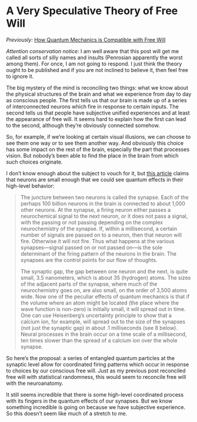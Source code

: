A Very Speculative Theory of Free Will
======================================

*Previously:* [How Quantum Mechanics is Compatible with Free
Will](http://www.aaronsw.com/weblog/quantumwill)

*Attention conservation notice:* I am well aware that this post will get
me called all sorts of silly names and insults (Penrosian apparently the
worst among them). For once, I am not going to respond. I just think the
theory ought to be published and if you are not inclined to believe it,
then feel free to ignore it.

The big mystery of the mind is reconciling two things: what we know
about the physical structures of the brain and what we experience from
day to day as conscious people. The first tells us that our brain is
made up of a series of interconnected neurons which fire in response to
certain inputs. The second tells us that people have subjective unified
experiences and at least the appearance of free will. It seems hard to
explain how the first can lead to the second, although they’re obviously
connected somehow.

So, for example, if we’re looking at certain visual illusions, we can
choose to see them one way or to see them another way. And obviously
this choice has some impact on the rest of the brain, especially the
part that processes vision. But nobody’s been able to find the place in
the brain from which such choices originate.

I don’t know enough about the subject to vouch for it, but [this
article](http://www.quantummechanicsandreality.com/Primer/iia8_brain.htm)
claims that neurons are small enough that we could see quantum effects
in their high-level behavior:

> The juncture between two neurons is called the synapse. Each of the
> perhaps 100 billion neurons in the brain is connected to about 1,000
> other neurons. At the synapse, a firing neuron either passes a
> neurochemical signal to the next neuron, or it does not pass a signal,
> with the passing or not passing depending on the complex
> neurochemistry of the synapse. If, within a millisecond, a certain
> number of signals are passed on to a neuron, then that neuron will
> fire. Otherwise it will not fire. Thus what happens at the various
> synapses—signal passed on or not passed on—is the sole determinant of
> the firing pattern of the neurons in the brain. The synapses are the
> control points for our flow of thoughts.
>
> The synaptic gap, the gap between one neuron and the next, is quite
> small, 3.5 nanometers, which is about 35 (hydrogen) atoms. The sizes
> of the adjacent parts of the synapse, where much of the neurochemistry
> goes on, are also small, on the order of 3,500 atoms wide. Now one of
> the peculiar effects of quantum mechanics is that if the volume where
> an atom might be located (the place where the wave function is
> non-zero) is initially small, it will spread out in time. One can use
> Heisenberg’s uncertainty principle to show that a calcium ion, for
> example, will spread out to the size of the synapses (not just the
> synaptic gap) in about .1 milliseconds (see 8 below). Neural processes
> in the brain occur on a time scale of a millisecond, ten times slower
> than the spread of a calcium ion over the whole synapse.

So here’s the proposal: a series of entangled quantum particles at the
synaptic level allow for coordinated firing patterns which occur in
response to choices by our conscious free will. Just as my previous post
reconciled free will with statistical randomness, this would seem to
reconcile free will with the neuroanatomy.

It still seems incredible that there is some high-level coordinated
process with its fingers in the quantum effects of our synapses. But we
know something incredible is going on because we have subjective
experience. So this doesn’t seem like much of a stretch to me.
